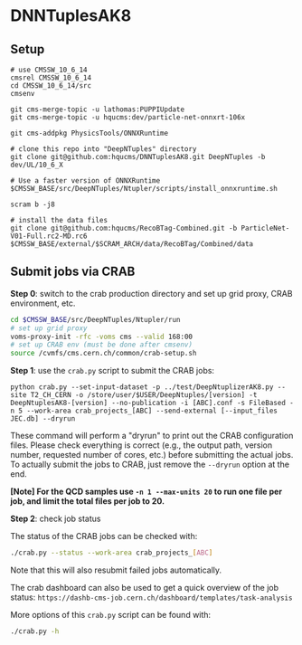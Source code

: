 # DNNTuplesAK8

## Setup
```
# use CMSSW_10_6_14
cmsrel CMSSW_10_6_14
cd CMSSW_10_6_14/src
cmsenv

git cms-merge-topic -u lathomas:PUPPIUpdate
git cms-merge-topic -u hqucms:dev/particle-net-onnxrt-106x

git cms-addpkg PhysicsTools/ONNXRuntime

# clone this repo into "DeepNTuples" directory
git clone git@github.com:hqucms/DNNTuplesAK8.git DeepNTuples -b dev/UL/10_6_X

# Use a faster version of ONNXRuntime
$CMSSW_BASE/src/DeepNTuples/Ntupler/scripts/install_onnxruntime.sh

scram b -j8

# install the data files
git clone git@github.com:hqucms/RecoBTag-Combined.git -b ParticleNet-V01-Full.rc2-MD.rc6 $CMSSW_BASE/external/$SCRAM_ARCH/data/RecoBTag/Combined/data

```

## Submit jobs via CRAB

**Step 0**: switch to the crab production directory and set up grid proxy, CRAB environment, etc.

```bash
cd $CMSSW_BASE/src/DeepNTuples/Ntupler/run
# set up grid proxy
voms-proxy-init -rfc -voms cms --valid 168:00
# set up CRAB env (must be done after cmsenv)
source /cvmfs/cms.cern.ch/common/crab-setup.sh
```

**Step 1**: use the `crab.py` script to submit the CRAB jobs:

`python crab.py --set-input-dataset -p ../test/DeepNtuplizerAK8.py --site T2_CH_CERN -o /store/user/$USER/DeepNtuples/[version] -t DeepNtuplesAK8-[version] --no-publication -i [ABC].conf -s FileBased -n 5 --work-area crab_projects_[ABC] --send-external [--input_files JEC.db] --dryrun`

These command will perform a "dryrun" to print out the CRAB configuration files. Please check everything is correct (e.g., the output path, version number, requested number of cores, etc.) before submitting the actual jobs. To actually submit the jobs to CRAB, just remove the `--dryrun` option at the end.

**[Note] For the QCD samples use `-n 1 --max-units 20` to run one file per job, and limit the total files per job to 20.**


**Step 2**: check job status

The status of the CRAB jobs can be checked with:

```bash
./crab.py --status --work-area crab_projects_[ABC]
```

Note that this will also resubmit failed jobs automatically.

The crab dashboard can also be used to get a quick overview of the job status:
`https://dashb-cms-job.cern.ch/dashboard/templates/task-analysis`

More options of this `crab.py` script can be found with:

```bash
./crab.py -h
```
